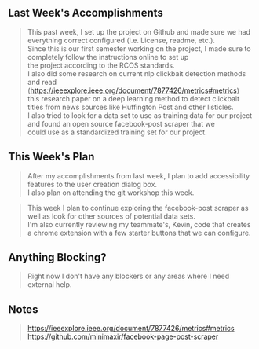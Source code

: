 ## Last Week's Accomplishments

> This past week, I set up the project on Github and made sure we had everything correct configured (i.e. License, readme, etc.). \
> Since this is our first semester working on the project, I made sure to completely follow the instructions online to set up \
> the project according to the RCOS standards. \
> I also did some research on current nlp clickbait detection methods and read (https://ieeexplore.ieee.org/document/7877426/metrics#metrics) \
> this research paper on a deep learning method to detect clickbait titles from news sources like Huffington Post and other listicles. \
> I also tried to look for a data set to use as training data for our project and found an open source facebook-post scraper that we \
> could use as a standardized training set for our project.

## This Week's Plan

> After my accomplishments from last week, I plan to add accessibility features to the user creation dialog box. \
> I also plan on attending the git workshop this week.

> This week I plan to continue exploring the facebook-post scraper as well as look for other sources of potential data sets. \
> I'm also currently reviewing my teammate's, Kevin, code that creates a chrome extension with a few starter buttons that we can configure.

## Anything Blocking?

> Right now I don't have any blockers or any areas where I need external help.

## Notes

> https://ieeexplore.ieee.org/document/7877426/metrics#metrics \
> https://github.com/minimaxir/facebook-page-post-scraper
